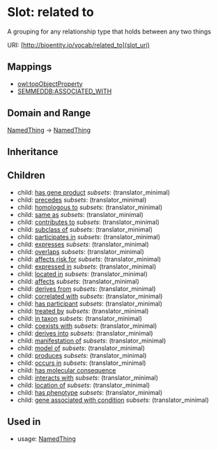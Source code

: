 # Slot: related to


A grouping for any relationship type that holds between any two things

URI: [http://bioentity.io/vocab/related_to](slot_uri)
## Mappings

 * [owl:topObjectProperty](http://purl.obolibrary.org/obo/owl_topObjectProperty)
 * [SEMMEDDB:ASSOCIATED_WITH](http://purl.obolibrary.org/obo/SEMMEDDB_ASSOCIATED_WITH)
## Domain and Range

[NamedThing](NamedThing.md) -> [NamedThing](NamedThing.md)
## Inheritance

## Children

 *  child: [has gene product](has_gene_product.md) *subsets*: (translator_minimal)
 *  child: [precedes](precedes.md) *subsets*: (translator_minimal)
 *  child: [homologous to](homologous_to.md) *subsets*: (translator_minimal)
 *  child: [same as](same_as.md) *subsets*: (translator_minimal)
 *  child: [contributes to](contributes_to.md) *subsets*: (translator_minimal)
 *  child: [subclass of](subclass_of.md) *subsets*: (translator_minimal)
 *  child: [participates in](participates_in.md) *subsets*: (translator_minimal)
 *  child: [expresses](expresses.md) *subsets*: (translator_minimal)
 *  child: [overlaps](overlaps.md) *subsets*: (translator_minimal)
 *  child: [affects risk for](affects_risk_for.md) *subsets*: (translator_minimal)
 *  child: [expressed in](expressed_in.md) *subsets*: (translator_minimal)
 *  child: [located in](located_in.md) *subsets*: (translator_minimal)
 *  child: [affects](affects.md) *subsets*: (translator_minimal)
 *  child: [derives from](derives_from.md) *subsets*: (translator_minimal)
 *  child: [correlated with](correlated_with.md) *subsets*: (translator_minimal)
 *  child: [has participant](has_participant.md) *subsets*: (translator_minimal)
 *  child: [treated by](treated_by.md) *subsets*: (translator_minimal)
 *  child: [in taxon](in_taxon.md) *subsets*: (translator_minimal)
 *  child: [coexists with](coexists_with.md) *subsets*: (translator_minimal)
 *  child: [derives into](derives_into.md) *subsets*: (translator_minimal)
 *  child: [manifestation of](manifestation_of.md) *subsets*: (translator_minimal)
 *  child: [model of](model_of.md) *subsets*: (translator_minimal)
 *  child: [produces](produces.md) *subsets*: (translator_minimal)
 *  child: [occurs in](occurs_in.md) *subsets*: (translator_minimal)
 *  child: [has molecular consequence](has_molecular_consequence.md)
 *  child: [interacts with](interacts_with.md) *subsets*: (translator_minimal)
 *  child: [location of](location_of.md) *subsets*: (translator_minimal)
 *  child: [has phenotype](has_phenotype.md) *subsets*: (translator_minimal)
 *  child: [gene associated with condition](gene_associated_with_condition.md) *subsets*: (translator_minimal)
## Used in

 *  usage: [NamedThing](NamedThing.md)
